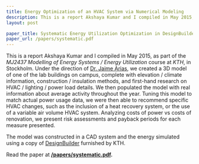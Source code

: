 ```yaml
---
title: Energy Optimization of an HVAC System via Numerical Modeling
description: This is a report Akshaya Kumar and I compiled in May 2015, as part of the MJ2437 Modelling of Energy Systems / Energy Utilization course at KTH, in Stockholm. 
layout: post

paper_title: Systematic Energy Utilization Optimization in DesignBuilder
paper_url: /papers/systematic.pdf
---
```


This is a report Akshaya Kumar and I compiled in May 2015, as part of the _MJ2437 Modelling of Energy Systems / Energy Utilization_ course at _KTH_, in Stockholm. Under the direction of [Dr. Jaime Arias](https://www.kth.se/en/itm/inst/energiteknik/forskningsavdelningar/upp-och-vent/personal/jaime-arias-1.73288), we created a 3D model of one of the lab buildings on campus, complete with elevation / climate information, construction / insulation methods, and first-hand research on HVAC / lighting / power load details. We then populated the model with real information about average activity throughout the year. Tuning this model to match actual power usage data, we were then able to recommend specific HVAC changes, such as the inclusion of a heat recovery system, or the use of a variable air volume HVAC system. Analyzing costs of power vs costs of renovation, we present risk assessments and payback periods for each measure presented.

The model was constructed in a CAD system and the energy simulated using a copy of [DesignBuilder](http://www.designbuilder.co.uk/) furnished by KTH.

Read the paper at **[/papers/systematic.pdf](/papers/systematic.pdf).**
